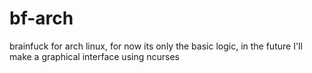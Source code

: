 # bf-arch
brainfuck for arch linux, for now its only the basic logic, in the future I'll make a graphical interface using ncurses
